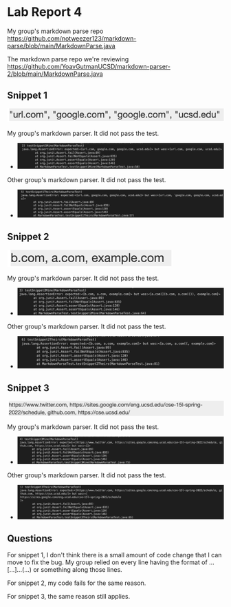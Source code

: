 # Lab Report 4

My group's markdown parse repo
https://github.com/notweezer123/markdown-parse/blob/main/MarkdownParse.java

The markdown parse repo we're reviewing
https://github.com/YoavGutmanUCSD/markdown-parser-2/blob/main/MarkdownParse.java


## Snippet 1

![Image](snippet1expect.png)

My group's markdown parser. It did not pass the test.

- ![Image](snippet1mine.png)

Other group's markdown parser. It did not pass the test.
- ![Image](snippet1theirs.png)


## Snippet 2

![Image](snippet2expect.png)

My group's markdown parser. It did not pass the test.

- ![Image](snippet2mine.png)

Other group's markdown parser. It did not pass the test.

- ![Image](snippet2theirs.png)

## Snippet 3

![Image](snippet3expect.png)

My group's markdown parser. It did not pass the test.

- ![Image](snippet3mine.png)

Other group's markdown parser. It did not pass the test.

- ![Image](snippet3theirs.png)


## Questions

For snippet 1, I don't think there is a small amount of code change that I can move to fix the bug. My group relied on every line having the format of ...[...]...(...) or something along those lines.

For snippet 2, my code fails for the same reason.

For snippet 3, the same reason still applies.